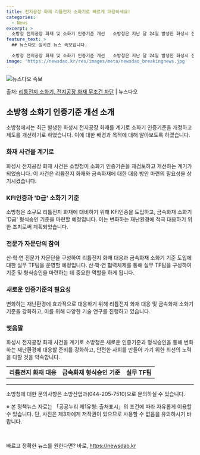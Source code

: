 ```yaml
---
title: 전지공장 화재 리튬전지 소화기로 빠르게 대응하세요!
categories:
  - News
excerpt: >
  소방청 전지공장 화재 및 소화기 인증기준 개선   소방청은 지난 달 24일 발생한 화성시 전지공장 화재 사건…
feature_text: >
  ## 뉴스다오 실시간 뉴스 속보입니다.

  소방청 전지공장 화재 및 소화기 인증기준 개선   소방청은 지난 달 24일 발생한 화성시 전지공장 화재 사건…
image: 'https://newsdao.kr/res/images/meta/newsdao_breakingnews.jpg'
---
```


![뉴스다오 속보](https://newsdao.kr/res/images/meta/newsdao_breakingnews.jpg)

<p>출처: <a href="https://newsdao.kr/4536" rel="dofollow">리튬전지 소화기, 전지공장 화재 무조건 차단</a> | 뉴스다오</p>

<h2 data-ke-size="size26">소방청 소화기 인증기준 개선 소개</h2>
<p data-ke-size="size16">소방청에서는 최근 발생한 화성시 전지공장 화재를 계기로 소화기 인증기준을 개정하고 제도를 개선하기로 하였습니다. 이에 대한 배경과 목적에 대해 알아보도록 하겠습니다.</p>

<h3><b>화재 사건을 계기로</b></h3>
<p data-ke-size="size16">화성시 전지공장 화재 사건은 소방청이 소화기 인증기준을 재검토하고 개선하는 계기가 되었습니다. 이 사건은 리튬전지 화재와 금속화재에 대한 대응 방안 마련의 필요성을 상기시켰습니다.</p>

<h3><b>KFI인증과 'D급' 소화기 기준</b></h3>
<p data-ke-size="size16">소방청은 소규모 리튬전지 화재에 대비하기 위해 KFI인증을 도입하고, 금속화재 소화기 'D급' 형식승인 기준을 마련할 예정입니다. 이는 변화하는 재난환경에 적극 대응하기 위한 조치로써 계획되었습니다.</p>

<h3><b>전문가 자문단의 참여</b></h3>
<p data-ke-size="size16">산·학·연 전문가 자문단을 구성하여 리튬전지 화재 대응과 금속화재 소화기 기준 도입에 대한 실무 TF팀을 운영할 예정입니다. 산·학·연 협력체제를 통해 실무 TF팀을 구성하여 기준 및 형식승인을 마련하는 데 중요한 역할을 하게 됩니다.</p>

<h3><b>새로운 인증기준의 필요성</b></h3>
<p data-ke-size="size16">변화하는 재난환경에 효과적으로 대응하기 위해 리튬전지 화재 대응 및 금속화재 소화기 기준을 강화하고, 이를 위해 다양한 기술 연구를 진행하고 있습니다.</p>

<h3><b>맺음말</b></h3>
<p data-ke-size="size16">화성시 전지공장 화재 사건을 계기로 소방청은 새로운 인증기준과 형식승인을 통해 변화하는 재난환경에 대응할 준비를 강화하고, 안전한 사회를 만들어 가기 위한 최선의 노력을 다할 것을 약속합니다.</p>

<table>
	<tbody>
		<tr>
			<td style="text-align: center; height: 17px;"><b>리튬전지 화재 대응</b></td>
			<td style="text-align: center; height: 17px;"><b>금속화재 형식승인 기준</b></td>
			<td style="text-align: center; height: 17px;"><b>실무 TF팀</b></td>
		</tr>
	</tbody>
</table>
<hr>

<p data-ke-size="size16">소방청에 대한 문의사항은 소방산업과(044-205-7510)으로 문의하실 수 있습니다.</p>
<p data-ke-size="size16">※ 본 정책뉴스 자료는 「공공누리 제1유형: 출처표시」의 조건에 따라 자유롭게 이용할 수 있습니다. 단, 사진은 제3자에게 저작권이 있으므로 사용할 수 없음을 유의하시기 바랍니다.</p>
<p data-ke-size="size16">&nbsp;</p> 

빠르고 정확한 뉴스를 원한다면? 바로, <a href="https://newsdao.kr" rel="dofollow">https://newsdao.kr</a>


    
